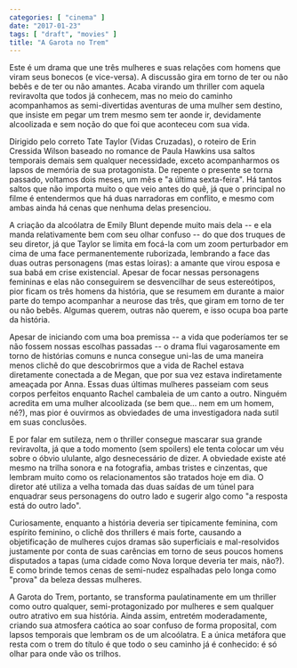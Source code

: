 ```yaml
---
categories: [ "cinema" ]
date: "2017-01-23"
tags: [ "draft", "movies" ]
title: "A Garota no Trem"
---
```

Este é um drama que une três mulheres e suas relações com homens
que viram seus bonecos (e vice-versa). A discussão gira em torno de
ter ou não bebês e de ter ou não amantes. Acaba virando um thriller
com aquela reviravolta que todos já conhecem, mas no meio do caminho
acompanhamos as semi-divertidas aventuras de uma mulher sem destino, que
insiste em pegar um trem mesmo sem ter aonde ir, devidamente alcoolizada
e sem noção do que foi que aconteceu com sua vida.

Dirigido pelo correto Tate Taylor (Vidas Cruzadas), o roteiro de Erin
Cressida Wilson baseado no romance de Paula Hawkins usa saltos temporais
demais sem qualquer necessidade, exceto acompanharmos os lapsos de
memória de sua protagonista. De repente o presente se torna passado,
voltamos dois meses, um mês e "a última sexta-feira". Há tantos saltos
que não importa muito o que veio antes do quê, já que o principal no
filme é entendermos que há duas narradoras em conflito, e mesmo com
ambas ainda há cenas que nenhuma delas presenciou.

A criação da alcoólatra de Emily Blunt depende muito mais dela
-- e ela manda relativamente bem com seu olhar confuso -- do que dos
truques de seu diretor, já que Taylor se limita em focá-la com um zoom
perturbador em cima de uma face permanentemente ruborizada, lembrando
a face das duas outras personagens (mas estas loiras): a amante que
virou esposa e sua babá em crise existencial. Apesar de focar nessas
personagens femininas e elas não conseguirem se desvencilhar de seus
estereótipos, pior ficam os três homens da história, que se resumem
em durante a maior parte do tempo acompanhar a neurose das três, que
giram em torno de ter ou não bebês. Algumas querem, outras não querem,
e isso ocupa boa parte da história.

Apesar de iniciando com uma boa premissa -- a vida que poderíamos ter
se não fossem nossas escolhas passadas -- o drama flui vagarosamente
em torno de histórias comuns e nunca consegue uni-las de uma maneira
menos clichê do que descobrirmos que a vida de Rachel estava diretamente
conectada a de Megan, que por sua vez estava indiretamente ameaçada por
Anna. Essas duas últimas mulheres passeiam com seus corpos perfeitos
enquanto Rachel cambaleia de um canto a outro. Ninguém acredita em
uma mulher alcoolizada (se bem que... nem em um homem, né?), mas
pior é ouvirmos as obviedades de uma investigadora nada sutil em suas
conclusões.

E por falar em sutileza, nem o thriller consegue mascarar sua grande
reviravolta, já que a todo momento (sem spoilers) ele tenta colocar um
véu sobre o óbvio ululante, algo desnecessário de dizer. A obviedade
existe até mesmo na trilha sonora e na fotografia, ambas tristes e
cinzentas, que lembram muito como os relacionamentos são tratados hoje
em dia. O diretor até utiliza a velha tomada das duas saídas de um
túnel para enquadrar seus personagens do outro lado e sugerir algo como
"a resposta está do outro lado".

Curiosamente, enquanto a história deveria ser tipicamente feminina,
com espírito feminino, o clichê dos thrillers é mais forte,
causando a objetificação de mulheres cujos dramas são superficiais e
mal-resolvidos justamente por conta de suas carências em torno de seus
poucos homens disputados a tapas (uma cidade como Nova Iorque deveria
ter mais, não?). E como brinde temos cenas de semi-nudez espalhadas
pelo longa como "prova" da beleza dessas mulheres.

A Garota do Trem, portanto, se transforma paulatinamente em um thriller
como outro qualquer, semi-protagonizado por mulheres e sem qualquer outro
atrativo em sua história. Ainda assim, entretém moderadamente, criando
sua atmosfera caótica ao soar confuso de forma proposital, com lapsos
temporais que lembram os de um alcoólatra. E a única metáfora que
resta com o trem do título é que todo o seu caminho já é conhecido:
é só olhar para onde vão os trilhos.
